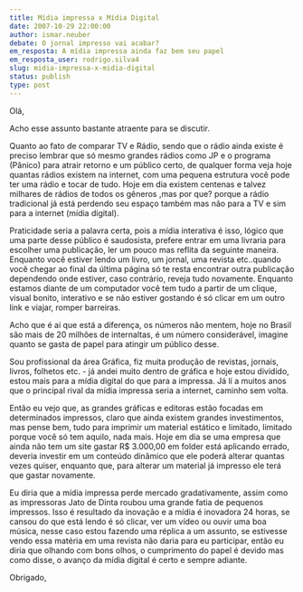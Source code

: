 ```yaml
---
title: Mídia impressa x Mídia Digital
date: 2007-10-29 22:00:00
author: ismar.neuber
debate: O jornal impresso vai acabar?
em_resposta: A mídia impressa ainda faz bem seu papel
em_resposta_user: rodrigo.silva4
slug: midia-impressa-x-midia-digital
status: publish 
type: post
---
```


Olá,  

  

Acho esse assunto bastante atraente para se discutir.  

Quanto ao fato de comparar TV e Rádio, sendo que o rádio ainda existe é preciso lembrar que só mesmo grandes rádios como JP e o programa (Pânico) para atrair retorno e um público certo, de qualquer forma veja hoje quantas rádios existem na internet, com uma pequena estrutura você pode ter uma rádio e tocar de tudo. Hoje em dia existem centenas e talvez milhares de rádios de todos os gêneros ,mas por que? porque a rádio tradicional já está perdendo seu espaço também mas não para a TV e sim para a internet (mídia digital).  

Praticidade seria a palavra certa, pois a mídia interativa é isso, lógico que uma parte desse público é saudosista, prefere entrar em uma livraria para escolher uma publicação, ler um pouco mas reflita da seguinte maneira. Enquanto você estiver lendo um livro, um jornal, uma revista etc..quando você chegar ao final da última página só te resta encontrar outra publicação dependendo onde estiver, caso contrário, reveja tudo novamente. Enquanto estamos diante de um computador você tem tudo a partir de um clique, visual bonito, interativo e se não estiver gostando é só clicar em um outro link e viajar, romper barreiras.  

Acho que é aí que está a diferença, os números não mentem, hoje no Brasil são mais de 20 milhões de internaltas, é um número considerável, imagine quanto se gasta de papel para atingir um público desse.  

Sou profissional da área Gráfica, fiz muita produção de revistas, jornais, livros, folhetos etc. - já andei muito dentro de gráfica e hoje estou dividido, estou mais para a mídia digital do que para a impressa. Já lí a muitos anos que o principal rival da mídia impressa seria a internet, caminho sem volta.  

Então eu vejo que, as grandes gráficas e editoras estão focadas em determinados impressos, claro que ainda existem grandes investimentos, mas pense bem, tudo para imprimir um material estático e limitado, limitado porque você só tem aquilo, nada mais. Hoje em dia se uma empresa que ainda não tem um site gastar R$ 3.000,00 em folder está aplicando errado, deveria investir em um conteúdo dinâmico que ele poderá alterar quantas vezes quiser, enquanto que, para alterar um material já impresso ele terá que gastar novamente.  

Eu diria que a mídia impressa perde mercado gradativamente, assim como as impressoras Jato de Dinta roubou uma grande fatia de pequenos impressos. Isso é resultado da inovação e a mídia é inovadora 24 horas, se cansou do que está lendo é só clicar, ver um vídeo ou ouvir uma boa música, nesse caso estou fazendo uma réplica a um assunto, se estivesse vendo essa matéria em uma revista não daria para eu participar, então eu diria que olhando com bons olhos, o cumprimento do papel é devido mas como disse, o avanço da mídia digital é certo e sempre adiante.  

Obrigado,
